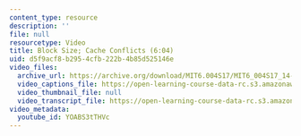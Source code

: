 ```yaml
---
content_type: resource
description: ''
file: null
resourcetype: Video
title: Block Size; Cache Conflicts (6:04)
uid: d5f9acf8-b295-4cfb-222b-4b85d525146e
video_files:
  archive_url: https://archive.org/download/MIT6.004S17/MIT6_004S17_14-02-08_300k.mp4
  video_captions_file: https://open-learning-course-data-rc.s3.amazonaws.com/6-004-computation-structures-spring-2017/46c5eca5c7e957f0b54f394ff7e9a7c2_YOABS3tTHVc.vtt
  video_thumbnail_file: null
  video_transcript_file: https://open-learning-course-data-rc.s3.amazonaws.com/6-004-computation-structures-spring-2017/be4f169087179265ee0e4110a6f6ee0a_YOABS3tTHVc.pdf
video_metadata:
  youtube_id: YOABS3tTHVc
---
```

